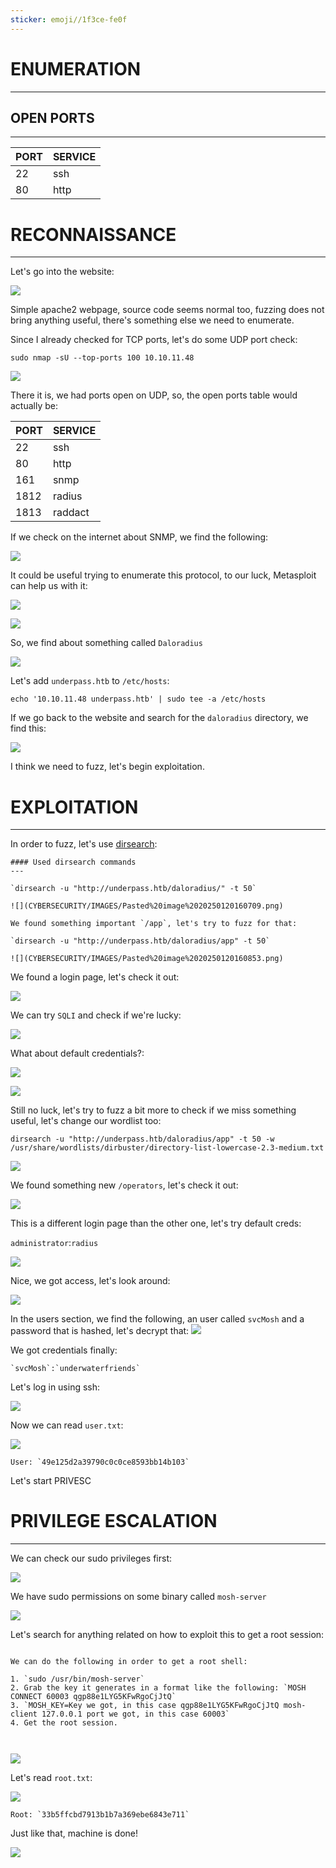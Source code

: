 ```yaml
---
sticker: emoji//1f3ce-fe0f
---
```

# ENUMERATION
---



## OPEN PORTS
---


| PORT | SERVICE |
| :--- | :------ |
| 22   | ssh     |
| 80   | http    |



# RECONNAISSANCE
---


Let's go into the website:


![](CYBERSECURITY/IMAGES/Pasted%20image%2020250120155437.png)

Simple apache2 webpage, source code seems normal too, fuzzing does not bring anything useful, there's something else we need to enumerate.

Since I already checked for TCP ports, let's do some UDP port check:


`sudo nmap -sU --top-ports 100 10.10.11.48`


![](CYBERSECURITY/IMAGES/Pasted%20image%2020250120155642.png)

There it is, we had ports open on UDP, so, the open ports table would actually be:



| PORT | SERVICE |
| :--- | :------ |
| 22   | ssh     |
| 80   | http    |
| 161  | snmp    |
| 1812 | radius  |
| 1813 | raddact |
If we check on the internet about SNMP, we find the following:

![](CYBERSECURITY/IMAGES/Pasted%20image%2020250120155817.png)

It could be useful trying to enumerate this protocol, to our luck, Metasploit can help us with it:

![](CYBERSECURITY/IMAGES/Pasted%20image%2020250120155941.png)


![](CYBERSECURITY/IMAGES/Pasted%20image%2020250120160017.png)

So, we find about something called `Daloradius` 

![](CYBERSECURITY/IMAGES/Pasted%20image%2020250120160052.png)

Let's add `underpass.htb` to `/etc/hosts`:

`echo '10.10.11.48 underpass.htb' | sudo tee -a /etc/hosts`


If we go back to the website and search for the `daloradius` directory, we find this:

![](CYBERSECURITY/IMAGES/Pasted%20image%2020250120160325.png)

I think we need to fuzz, let's begin exploitation.



# EXPLOITATION
---

In order to fuzz, let's use [dirsearch](https://github.com/maurosoria/dirsearch):


```ad-hint
#### Used dirsearch commands
---

`dirsearch -u "http://underpass.htb/daloradius/" -t 50`

![](CYBERSECURITY/IMAGES/Pasted%20image%2020250120160709.png)

We found something important `/app`, let's try to fuzz for that:

`dirsearch -u "http://underpass.htb/daloradius/app" -t 50`

![](CYBERSECURITY/IMAGES/Pasted%20image%2020250120160853.png)

```


We found a login page, let's check it out:


![](CYBERSECURITY/IMAGES/Pasted%20image%2020250120160957.png)

We can try `SQLI` and check if we're lucky:


![](CYBERSECURITY/IMAGES/Pasted%20image%2020250120161050.png)

What about default credentials?:

![](CYBERSECURITY/IMAGES/Pasted%20image%2020250120161124.png)


![](CYBERSECURITY/IMAGES/Pasted%20image%2020250120161142.png)


Still no luck, let's try to fuzz a bit more to check if we miss something useful, let's change our wordlist too:

`dirsearch -u "http://underpass.htb/daloradius/app" -t 50 -w /usr/share/wordlists/dirbuster/directory-list-lowercase-2.3-medium.txt`

![](CYBERSECURITY/IMAGES/Pasted%20image%2020250120161314.png)

We found something new `/operators`, let's check it out:


![](CYBERSECURITY/IMAGES/Pasted%20image%2020250120161421.png)

This is a different login page than the other one, let's try default creds:


`administrator`:`radius`


![](CYBERSECURITY/IMAGES/Pasted%20image%2020250120161500.png)

Nice, we got access, let's look around:

![](CYBERSECURITY/IMAGES/Pasted%20image%2020250120161530.png)

In the users section, we find the following, an user called `svcMosh` and a password that is hashed, let's decrypt that:
![](CYBERSECURITY/IMAGES/Pasted%20image%2020250120161644.png)

We got credentials finally:

```ad-important
`svcMosh`:`underwaterfriends`
```

Let's log in using ssh:


![](CYBERSECURITY/IMAGES/Pasted%20image%2020250120161747.png)

Now we can read `user.txt`:

![](CYBERSECURITY/IMAGES/Pasted%20image%2020250120161803.png)

```ad-important
User: `49e125d2a39790c0c0ce8593bb14b103`
```

Let's start PRIVESC

# PRIVILEGE ESCALATION
---


We can check our sudo privileges first:

![](CYBERSECURITY/IMAGES/Pasted%20image%2020250120161903.png)

We have sudo permissions on some binary called `mosh-server`

![](CYBERSECURITY/IMAGES/Pasted%20image%2020250120161956.png)

Let's search for anything related on how to exploit this to get a root session:

```ad-summary

We can do the following in order to get a root shell:

1. `sudo /usr/bin/mosh-server`
2. Grab the key it generates in a format like the following: `MOSH CONNECT 60003 qgp88e1LYG5KFwRgoCjJtQ`
3. `MOSH_KEY=Key we got, in this case qgp88e1LYG5KFwRgoCjJtQ mosh-client 127.0.0.1 port we got, in this case 60003`
4. Get the root session.



```

![](CYBERSECURITY/IMAGES/Pasted%20image%2020250120162643.png)

Let's read `root.txt`:


![](CYBERSECURITY/IMAGES/Pasted%20image%2020250120162658.png)

```ad-important
Root: `33b5ffcbd7913b1b7a369ebe6843e711`
```

Just like that, machine is done!

![](CYBERSECURITY/IMAGES/Pasted%20image%2020250120162731.png)

